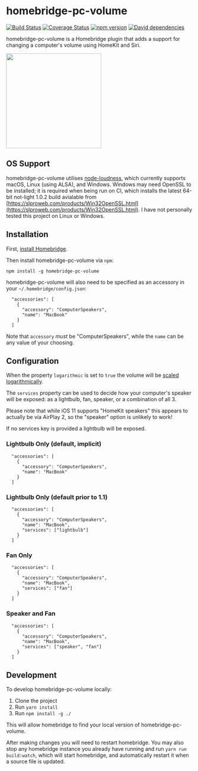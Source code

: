 # homebridge-pc-volume

[![Build Status](https://travis-ci.com/JosephDuffy/homebridge-pc-volume.svg?branch=master)](https://travis-ci.com/JosephDuffy/homebridge-pc-volume)
[![Coverage Status](https://coveralls.io/repos/github/JosephDuffy/homebridge-pc-volume/badge.svg?branch=master)](https://coveralls.io/github/JosephDuffy/homebridge-pc-volume?branch=master)
[![npm version](https://img.shields.io/npm/v/homebridge-pc-volume.svg)](https://www.npmjs.com/package/homebridge-pc-volume)
[![David dependencies](https://img.shields.io/david/josephduffy/homebridge-pc-volume.svg)]()

homebridge-pc-volume is a Homebridge plugin that adds a support for changing a computer's volume using HomeKit and Siri.

<img src="https://raw.githubusercontent.com/JosephDuffy/homebridge-pc-volume/master/.github/demo.gif" height="256" width="256" />

## OS Support

homebridge-pc-volume utilises [node-loudness](https://github.com/LinusU/node-loudness), which currently supports macOS, Linux (using ALSA), and Windows. Windows may need OpenSSL to be installed; it is required when being run on CI, which installs the latest 64-bit not-light 1.0.2 build avialable from [https://slproweb.com/products/Win32OpenSSL.html](https://slproweb.com/products/Win32OpenSSL.html). I have not personally tested this project on Linux or Windows.

## Installation

First, [install Homebridge](https://github.com/nfarina/homebridge#installation).

Then install homebridge-pc-volume via `npm`:

`npm install -g homebridge-pc-volume`

homebridge-pc-volume will also need to be specified as an accessory in your `~/.homebridge/config.json`:

```
  "accessories": [
    {
      "accessory": "ComputerSpeakers",
      "name": "MacBook"
    }
  ]
```

Note that `accessory` _must_ be "ComputerSpeakers", while the `name` can be any value of your choosing.

## Configuration

When the property `logarithmic` is set to `true` the volume will be [scaled logarithmically](https://www.wolframalpha.com/input/?i=100*(log10(1%2Bx)%2F2)+from+x%3D0+to+100).

The `services` property can be used to decide how your computer's speaker will be exposed: as a lightbulb, fan, speaker, or a combination of all 3.

Please note that while iOS 11 supports "HomeKit speakers" this appears to actually be via AirPlay 2, so the "speaker" option is unlikely to work!

If no services key is provided a lightbulb will be exposed.

### Lightbulb Only (default, implicit)

```
  "accessories": [
    {
      "accessory": "ComputerSpeakers",
      "name": "MacBook"
    }
  ]
```

### Lightbulb Only (default prior to 1.1)

```
  "accessories": [
    {
      "accessory": "ComputerSpeakers",
      "name": "MacBook",
      "services": ["lightbulb"]
    }
  ]
```

### Fan Only

```
  "accessories": [
    {
      "accessory": "ComputerSpeakers",
      "name": "MacBook",
      "services": ["fan"]
    }
  ]
```

### Speaker and Fan

```
  "accessories": [
    {
      "accessory": "ComputerSpeakers",
      "name": "MacBook",
      "services": ["speaker", "fan"]
    }
  ]
```

## Development

To develop homebridge-pc-volume locally:

1. Clone the project
2. Run `yarn install`
3. Run `npm install -g ./`

This will allow homebridge to find your local version of homebridge-pc-volume.

After making changes you will need to restart homebridge. You may also stop any homebridge instance you already have running and run `yarn run build:watch`, which will start homebridge, and automatically restart it when a source file is updated.
